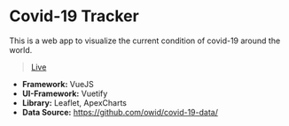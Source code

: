 # Covid-19 Tracker

This is a web app to visualize the current condition of covid-19 around the world.

> [Live](https://covid-19-tracker-1234.web.app/)

- **Framework:** VueJS
- **UI-Framework:** Vuetify
- **Library:** Leaflet, ApexCharts
- **Data Source:** <https://github.com/owid/covid-19-data/>
